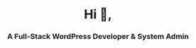 <h1 align="center">Hi 👋,</h1>
<h3 align="center">A Full-Stack WordPress Developer & System Admin</h3>